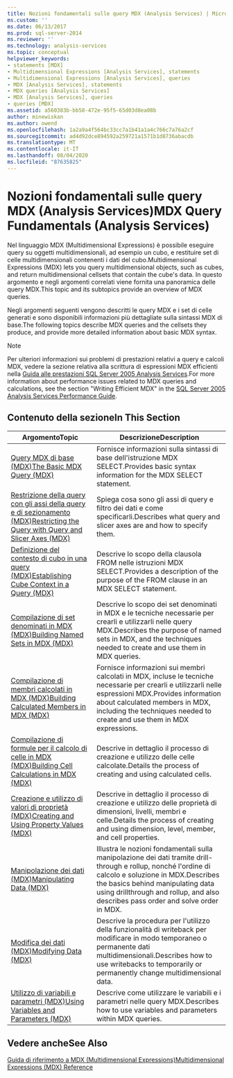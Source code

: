```yaml
---
title: Nozioni fondamentali sulle query MDX (Analysis Services) | Microsoft Docs
ms.custom: ''
ms.date: 06/13/2017
ms.prod: sql-server-2014
ms.reviewer: ''
ms.technology: analysis-services
ms.topic: conceptual
helpviewer_keywords:
- statements [MDX]
- Multidimensional Expressions [Analysis Services], statements
- Multidimensional Expressions [Analysis Services], queries
- MDX [Analysis Services], statements
- MDX queries [Analysis Services]
- MDX [Analysis Services], queries
- queries [MDX]
ms.assetid: a560383b-bb58-472e-95f5-65d03d8ea08b
author: minewiskan
ms.author: owend
ms.openlocfilehash: 1a2a9a4f564bc33cc7a1b41a1a4c766c7a76a2cf
ms.sourcegitcommit: ad4d92dce894592a259721a1571b1d8736abacdb
ms.translationtype: MT
ms.contentlocale: it-IT
ms.lasthandoff: 08/04/2020
ms.locfileid: "87635825"
---
```

# <a name="mdx-query-fundamentals-analysis-services"></a><span data-ttu-id="f33d4-102">Nozioni fondamentali sulle query MDX (Analysis Services)</span><span class="sxs-lookup"><span data-stu-id="f33d4-102">MDX Query Fundamentals (Analysis Services)</span></span>
  <span data-ttu-id="f33d4-103">Nel linguaggio MDX (Multidimensional Expressions) è possibile eseguire query su oggetti multidimensionali, ad esempio un cubo, e restituire set di celle multidimensionali contenenti i dati del cubo.</span><span class="sxs-lookup"><span data-stu-id="f33d4-103">Multidimensional Expressions (MDX) lets you query multidimensional objects, such as cubes, and return multidimensional cellsets that contain the cube's data.</span></span> <span data-ttu-id="f33d4-104">In questo argomento e negli argomenti correlati viene fornita una panoramica delle query MDX.</span><span class="sxs-lookup"><span data-stu-id="f33d4-104">This topic and its subtopics provide an overview of MDX queries.</span></span>  
  
 <span data-ttu-id="f33d4-105">Negli argomenti seguenti vengono descritti le query MDX e i set di celle generati e sono disponibili informazioni più dettagliate sulla sintassi MDX di base.</span><span class="sxs-lookup"><span data-stu-id="f33d4-105">The following topics describe MDX queries and the cellsets they produce, and provide more detailed information about basic MDX syntax.</span></span>  
  
> [!NOTE]  
>  <span data-ttu-id="f33d4-106">Per ulteriori informazioni sui problemi di prestazioni relativi a query e calcoli MDX, vedere la sezione relativa alla scrittura di espressioni MDX efficienti nella [Guida alle prestazioni SQL Server 2005 Analysis Services](https://docsbay.net/Microsoft-SQL-Server-2005-Analysis-Services-Performance-Guide).</span><span class="sxs-lookup"><span data-stu-id="f33d4-106">For more information about performance issues related to MDX queries and calculations, see the section "Writing Efficient MDX" in the [SQL Server 2005 Analysis Services Performance Guide](https://docsbay.net/Microsoft-SQL-Server-2005-Analysis-Services-Performance-Guide).</span></span>  
  
## <a name="in-this-section"></a><span data-ttu-id="f33d4-107">Contenuto della sezione</span><span class="sxs-lookup"><span data-stu-id="f33d4-107">In This Section</span></span>  
  
|<span data-ttu-id="f33d4-108">Argomento</span><span class="sxs-lookup"><span data-stu-id="f33d4-108">Topic</span></span>|<span data-ttu-id="f33d4-109">Descrizione</span><span class="sxs-lookup"><span data-stu-id="f33d4-109">Description</span></span>|  
|-----------|-----------------|  
|[<span data-ttu-id="f33d4-110">Query MDX di base &#40;MDX&#41;</span><span class="sxs-lookup"><span data-stu-id="f33d4-110">The Basic MDX Query &#40;MDX&#41;</span></span>](mdx-query-the-basic-query.md)|<span data-ttu-id="f33d4-111">Fornisce informazioni sulla sintassi di base dell'istruzione MDX SELECT.</span><span class="sxs-lookup"><span data-stu-id="f33d4-111">Provides basic syntax information for the MDX SELECT statement.</span></span>|  
|[<span data-ttu-id="f33d4-112">Restrizione della query con gli assi della query e di sezionamento &#40;MDX&#41;</span><span class="sxs-lookup"><span data-stu-id="f33d4-112">Restricting the Query with Query and Slicer Axes &#40;MDX&#41;</span></span>](mdx-query-and-slicer-axes-restricting-the-query.md)|<span data-ttu-id="f33d4-113">Spiega cosa sono gli assi di query e filtro dei dati e come specificarli.</span><span class="sxs-lookup"><span data-stu-id="f33d4-113">Describes what query and slicer axes are and how to specify them.</span></span>|  
|[<span data-ttu-id="f33d4-114">Definizione del contesto di cubo in una query &#40;MDX&#41;</span><span class="sxs-lookup"><span data-stu-id="f33d4-114">Establishing Cube Context in a Query &#40;MDX&#41;</span></span>](establishing-cube-context-in-a-query-mdx.md)|<span data-ttu-id="f33d4-115">Descrive lo scopo della clausola FROM nelle istruzioni MDX SELECT.</span><span class="sxs-lookup"><span data-stu-id="f33d4-115">Provides a description of the purpose of the FROM clause in an MDX SELECT statement.</span></span>|  
|[<span data-ttu-id="f33d4-116">Compilazione di set denominati in MDX &#40;MDX&#41;</span><span class="sxs-lookup"><span data-stu-id="f33d4-116">Building Named Sets in MDX &#40;MDX&#41;</span></span>](mdx-named-sets-building-named-sets.md)|<span data-ttu-id="f33d4-117">Descrive lo scopo dei set denominati in MDX e le tecniche necessarie per crearli e utilizzarli nelle query MDX.</span><span class="sxs-lookup"><span data-stu-id="f33d4-117">Describes the purpose of named sets in MDX, and the techniques needed to create and use them in MDX queries.</span></span>|  
|[<span data-ttu-id="f33d4-118">Compilazione di membri calcolati in MDX &#40;MDX&#41;</span><span class="sxs-lookup"><span data-stu-id="f33d4-118">Building Calculated Members in MDX &#40;MDX&#41;</span></span>](mdx-calculated-members-building-calculated-members.md)|<span data-ttu-id="f33d4-119">Fornisce informazioni sui membri calcolati in MDX, incluse le tecniche necessarie per crearli e utilizzarli nelle espressioni MDX.</span><span class="sxs-lookup"><span data-stu-id="f33d4-119">Provides information about calculated members in MDX, including the techniques needed to create and use them in MDX expressions.</span></span>|  
|[<span data-ttu-id="f33d4-120">Compilazione di formule per il calcolo di celle in MDX &#40;MDX&#41;</span><span class="sxs-lookup"><span data-stu-id="f33d4-120">Building Cell Calculations in MDX &#40;MDX&#41;</span></span>](../../multidimensional-models-olap-logical-cube-objects/calculations.md)|<span data-ttu-id="f33d4-121">Descrive in dettaglio il processo di creazione e utilizzo delle celle calcolate.</span><span class="sxs-lookup"><span data-stu-id="f33d4-121">Details the process of creating and using calculated cells.</span></span>|  
|[<span data-ttu-id="f33d4-122">Creazione e utilizzo di valori di proprietà &#40;MDX&#41;</span><span class="sxs-lookup"><span data-stu-id="f33d4-122">Creating and Using Property Values &#40;MDX&#41;</span></span>](../../creating-and-using-property-values-mdx.md)|<span data-ttu-id="f33d4-123">Descrive in dettaglio il processo di creazione e utilizzo delle proprietà di dimensioni, livelli, membri e celle.</span><span class="sxs-lookup"><span data-stu-id="f33d4-123">Details the process of creating and using dimension, level, member, and cell properties.</span></span>|  
|[<span data-ttu-id="f33d4-124">Manipolazione dei dati &#40;MDX&#41;</span><span class="sxs-lookup"><span data-stu-id="f33d4-124">Manipulating Data &#40;MDX&#41;</span></span>](mdx-data-manipulation-manipulating-data.md)|<span data-ttu-id="f33d4-125">Illustra le nozioni fondamentali sulla manipolazione dei dati tramite drill-through e rollup, nonché l'ordine di calcolo e soluzione in MDX.</span><span class="sxs-lookup"><span data-stu-id="f33d4-125">Describes the basics behind manipulating data using drillthrough and rollup, and also describes pass order and solve order in MDX.</span></span>|  
|[<span data-ttu-id="f33d4-126">Modifica dei dati &#40;MDX&#41;</span><span class="sxs-lookup"><span data-stu-id="f33d4-126">Modifying Data &#40;MDX&#41;</span></span>](mdx-data-modification-modifying-data.md)|<span data-ttu-id="f33d4-127">Descrive la procedura per l'utilizzo della funzionalità di writeback per modificare in modo temporaneo o permanente dati multidimensionali.</span><span class="sxs-lookup"><span data-stu-id="f33d4-127">Describes how to use writebacks to temporarily or permanently change multidimensional data.</span></span>|  
|[<span data-ttu-id="f33d4-128">Utilizzo di variabili e parametri &#40;MDX&#41;</span><span class="sxs-lookup"><span data-stu-id="f33d4-128">Using Variables and Parameters &#40;MDX&#41;</span></span>](using-variables-and-parameters-mdx.md)|<span data-ttu-id="f33d4-129">Descrive come utilizzare le variabili e i parametri nelle query MDX.</span><span class="sxs-lookup"><span data-stu-id="f33d4-129">Describes how to use variables and parameters within MDX queries.</span></span>|  
  
## <a name="see-also"></a><span data-ttu-id="f33d4-130">Vedere anche</span><span class="sxs-lookup"><span data-stu-id="f33d4-130">See Also</span></span>  
 [<span data-ttu-id="f33d4-131">Guida di riferimento a MDX &#40;Multidimensional Expressions&#41;</span><span class="sxs-lookup"><span data-stu-id="f33d4-131">Multidimensional Expressions &#40;MDX&#41; Reference</span></span>](/sql/mdx/multidimensional-expressions-mdx-reference)  
  
  
